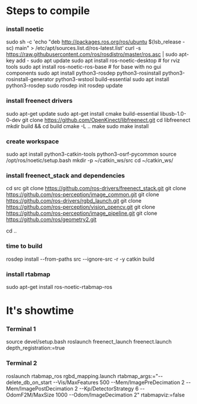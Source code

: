 # Steps to compile

### install noetic
sudo sh -c 'echo "deb http://packages.ros.org/ros/ubuntu $(lsb_release -sc) main" > /etc/apt/sources.list.d/ros-latest.list'
curl -s https://raw.githubusercontent.com/ros/rosdistro/master/ros.asc | sudo apt-key add -
sudo apt update
sudo apt install ros-noetic-desktop # for rviz tools
sudo apt install ros-noetic-ros-base # for base with no gui components
sudo apt install python3-rosdep python3-rosinstall python3-rosinstall-generator python3-wstool build-essential
sudo apt install python3-rosdep
sudo rosdep init
rosdep update

### install freenect drivers
sudo apt-get update
sudo apt-get install cmake build-essential libusb-1.0-0-dev
git clone https://github.com/OpenKinect/libfreenect.git
cd libfreenect
mkdir build && cd build
cmake -L ..
make
sudo make install

### create workspace
sudo apt install python3-catkin-tools python3-osrf-pycommon
source /opt/ros/noetic/setup.bash
mkdir -p ~/catkin_ws/src
cd ~/catkin_ws/

### install freenect_stack and dependencies
cd src
git clone https://github.com/ros-drivers/freenect_stack.git
git clone https://github.com/ros-perception/image_common.git
git clone https://github.com/ros-drivers/rgbd_launch.git
git clone https://github.com/ros-perception/vision_opencv.git
git clone https://github.com/ros-perception/image_pipeline.git
git clone https://github.com/ros/geometry2.git

cd ..

### time to build
rosdep install --from-paths src --ignore-src -r -y
catkin build

### install rtabmap
sudo apt-get install ros-noetic-rtabmap-ros

# It's showtime

### Terminal 1
source devel/setup.bash
roslaunch freenect_launch freenect.launch depth_registration:=true

### Terminal 2
roslaunch rtabmap_ros rgbd_mapping.launch rtabmap_args:="--delete_db_on_start --Vis/MaxFeatures 500 --Mem/ImagePreDecimation 2 --Mem/ImagePostDecimation 2 --Kp/DetectorStrategy 6 --OdomF2M/MaxSize 1000 --Odom/ImageDecimation 2" rtabmapviz:=false
